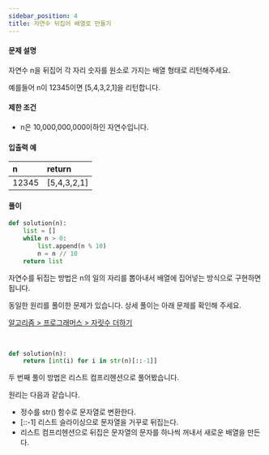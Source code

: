```yaml
---
sidebar_position: 4
title: 자연수 뒤집어 배열로 만들기
---
```


#### 문제 설명

자연수 n을 뒤집어 각 자리 숫자를 원소로 가지는 배열 형태로 리턴해주세요.

예를들어 n이 12345이면 [5,4,3,2,1]을 리턴합니다.

#### 제한 조건

- n은 10,000,000,000이하인 자연수입니다.

#### 입출력 예

| n     | return      |
| :---- | :---------- |
| 12345 | [5,4,3,2,1] |

#### 풀이

```python title='첫 번째 풀이'
def solution(n):
    list = []
    while n > 0:
        list.append(n % 10)
        n = n // 10
    return list
```

자연수를 뒤집는 방법은 n의 일의 자리를 뽑아내서 배열에 집어넣는 방식으로 구현하면 됩니다.

동일한 원리를 풀이한 문제가 있습니다. 상세 풀이는 아래 문제를 확인해 주세요.

[알고리즘 > 프로그래머스 > 자릿수 더하기](https://coldrain-f.netlify.app/algorithm/%ED%94%84%EB%A1%9C%EA%B7%B8%EB%9E%98%EB%A8%B8%EC%8A%A4/Lv.%201/%EC%9E%90%EB%A6%BF%EC%88%98-%EB%8D%94%ED%95%98%EA%B8%B0)

<br/>

```python title='두 번째 풀이'
def solution(n):
    return [int(i) for i in str(n)[::-1]]
```

두 번째 풀이 방법은 리스트 컴프리헨션으로 풀어봤습니다.

원리는 다음과 같습니다.

- 정수를 str() 함수로 문자열로 변환한다.
- [::-1] 리스트 슬라이싱으로 문자열을 거꾸로 뒤집는다.
- 리스트 컴프리헨션으로 뒤집은 문자열의 문자를 하나씩 꺼내서 새로운 배열을 만든다.
